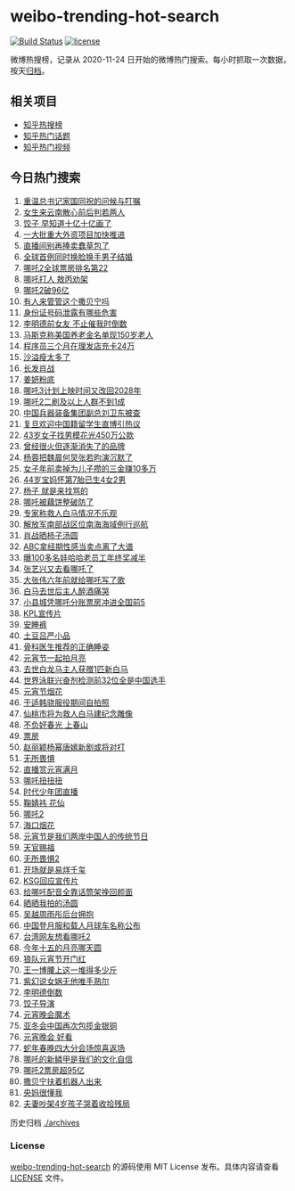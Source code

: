# weibo-trending-hot-search

[![Build Status](https://github.com/justjavac/weibo-trending-hot-search/workflows/ci/badge.svg?branch=master)](https://github.com/justjavac/weibo-trending-hot-search/actions)
[![license](https://img.shields.io/github/license/justjavac/weibo-trending-hot-search)](https://github.com/justjavac/weibo-trending-hot-search/blob/master/LICENSE)

微博热搜榜，记录从 2020-11-24 日开始的微博热门搜索。每小时抓取一次数据，按天[归档](./archives)。

## 相关项目

- [知乎热搜榜](https://github.com/justjavac/zhihu-trending-top-search)
- [知乎热门话题](https://github.com/justjavac/zhihu-trending-hot-questions)
- [知乎热门视频](https://github.com/justjavac/zhihu-trending-hot-video)

## 今日热门搜索

<!-- BEGIN -->
<!-- 最后更新时间 Thu Feb 13 2025 05:13:19 GMT+0800 (China Standard Time) -->

1. [重温总书记家国同祝的问候与叮嘱](https://s.weibo.com//weibo?q=%23%E9%87%8D%E6%B8%A9%E6%80%BB%E4%B9%A6%E8%AE%B0%E5%AE%B6%E5%9B%BD%E5%90%8C%E7%A5%9D%E7%9A%84%E9%97%AE%E5%80%99%E4%B8%8E%E5%8F%AE%E5%98%B1%23&Refer=new_time)
1. [女生来云南散心前后判若两人](https://s.weibo.com//weibo?q=%23%E5%A5%B3%E7%94%9F%E6%9D%A5%E4%BA%91%E5%8D%97%E6%95%A3%E5%BF%83%E5%89%8D%E5%90%8E%E5%88%A4%E8%8B%A5%E4%B8%A4%E4%BA%BA%23&t=31&band_rank=11&Refer=top)
1. [饺子 早知道十亿十亿画了](https://s.weibo.com//weibo?q=%E9%A5%BA%E5%AD%90%20%E6%97%A9%E7%9F%A5%E9%81%93%E5%8D%81%E4%BA%BF%E5%8D%81%E4%BA%BF%E7%94%BB%E4%BA%86&t=31&band_rank=1&Refer=top)
1. [一大批重大外资项目加快推进](https://s.weibo.com//weibo?q=%23%E4%B8%80%E5%A4%A7%E6%89%B9%E9%87%8D%E5%A4%A7%E5%A4%96%E8%B5%84%E9%A1%B9%E7%9B%AE%E5%8A%A0%E5%BF%AB%E6%8E%A8%E8%BF%9B%23&t=31&band_rank=3&Refer=top)
1. [直播间别再捧卖蠢草包了](https://s.weibo.com//weibo?q=%23%E7%9B%B4%E6%92%AD%E9%97%B4%E5%88%AB%E5%86%8D%E6%8D%A7%E5%8D%96%E8%A0%A2%E8%8D%89%E5%8C%85%E4%BA%86%23&t=31&band_rank=34&Refer=top)
1. [全球首例同时换脸换手男子结婚](https://s.weibo.com//weibo?q=%23%E5%85%A8%E7%90%83%E9%A6%96%E4%BE%8B%E5%90%8C%E6%97%B6%E6%8D%A2%E8%84%B8%E6%8D%A2%E6%89%8B%E7%94%B7%E5%AD%90%E7%BB%93%E5%A9%9A%23&t=31&band_rank=5&Refer=top)
1. [哪吒2全球票房排名第22](https://s.weibo.com//weibo?q=%23%E5%93%AA%E5%90%922%E5%85%A8%E7%90%83%E7%A5%A8%E6%88%BF%E6%8E%92%E5%90%8D%E7%AC%AC22%23&t=31&band_rank=25&Refer=top)
1. [哪吒打人 敖丙劝架](https://s.weibo.com//weibo?q=%E5%93%AA%E5%90%92%E6%89%93%E4%BA%BA%20%E6%95%96%E4%B8%99%E5%8A%9D%E6%9E%B6&t=31&band_rank=2&Refer=top)
1. [哪吒2破96亿](https://s.weibo.com//weibo?q=%23%E5%93%AA%E5%90%922%E7%A0%B496%E4%BA%BF%23&t=31&band_rank=4&Refer=top)
1. [有人来管管这个撒贝宁吗](https://s.weibo.com//weibo?q=%E6%9C%89%E4%BA%BA%E6%9D%A5%E7%AE%A1%E7%AE%A1%E8%BF%99%E4%B8%AA%E6%92%92%E8%B4%9D%E5%AE%81%E5%90%97&t=31&band_rank=32&Refer=top)
1. [身份证号码泄露有哪些危害](https://s.weibo.com//weibo?q=%23%E8%BA%AB%E4%BB%BD%E8%AF%81%E5%8F%B7%E7%A0%81%E6%B3%84%E9%9C%B2%E6%9C%89%E5%93%AA%E4%BA%9B%E5%8D%B1%E5%AE%B3%23&t=31&band_rank=10&Refer=top)
1. [李明德前女友 不止催我时倒数](https://s.weibo.com//weibo?q=%E6%9D%8E%E6%98%8E%E5%BE%B7%E5%89%8D%E5%A5%B3%E5%8F%8B%20%E4%B8%8D%E6%AD%A2%E5%82%AC%E6%88%91%E6%97%B6%E5%80%92%E6%95%B0&t=31&band_rank=12&Refer=top)
1. [马斯克称美国养老金名单现150岁老人](https://s.weibo.com//weibo?q=%23%E9%A9%AC%E6%96%AF%E5%85%8B%E7%A7%B0%E7%BE%8E%E5%9B%BD%E5%85%BB%E8%80%81%E9%87%91%E5%90%8D%E5%8D%95%E7%8E%B0150%E5%B2%81%E8%80%81%E4%BA%BA%23&t=31&band_rank=44&Refer=top)
1. [程序员三个月在理发店充卡24万](https://s.weibo.com//weibo?q=%23%E7%A8%8B%E5%BA%8F%E5%91%98%E4%B8%89%E4%B8%AA%E6%9C%88%E5%9C%A8%E7%90%86%E5%8F%91%E5%BA%97%E5%85%85%E5%8D%A124%E4%B8%87%23&t=31&band_rank=14&Refer=top)
1. [沙溢瘦太多了](https://s.weibo.com//weibo?q=%E6%B2%99%E6%BA%A2%E7%98%A6%E5%A4%AA%E5%A4%9A%E4%BA%86&t=31&band_rank=8&Refer=top)
1. [长发肖战](https://s.weibo.com//weibo?q=%E9%95%BF%E5%8F%91%E8%82%96%E6%88%98&t=31&band_rank=16&Refer=top)
1. [姜妍粉底](https://s.weibo.com//weibo?q=%23%E5%A7%9C%E5%A6%8D%E7%B2%89%E5%BA%95%23&t=31&band_rank=11&Refer=top)
1. [哪吒3计划上映时间又改回2028年](https://s.weibo.com//weibo?q=%23%E5%93%AA%E5%90%923%E8%AE%A1%E5%88%92%E4%B8%8A%E6%98%A0%E6%97%B6%E9%97%B4%E5%8F%88%E6%94%B9%E5%9B%9E2028%E5%B9%B4%23&t=31&band_rank=35&Refer=top)
1. [哪吒2二刷及以上人群不到1成](https://s.weibo.com//weibo?q=%23%E5%93%AA%E5%90%922%E4%BA%8C%E5%88%B7%E5%8F%8A%E4%BB%A5%E4%B8%8A%E4%BA%BA%E7%BE%A4%E4%B8%8D%E5%88%B01%E6%88%90%23&t=31&band_rank=9&Refer=top)
1. [中国兵器装备集团副总刘卫东被查](https://s.weibo.com//weibo?q=%23%E4%B8%AD%E5%9B%BD%E5%85%B5%E5%99%A8%E8%A3%85%E5%A4%87%E9%9B%86%E5%9B%A2%E5%89%AF%E6%80%BB%E5%88%98%E5%8D%AB%E4%B8%9C%E8%A2%AB%E6%9F%A5%23&t=31&band_rank=20&Refer=top)
1. [复旦欢迎中国籍留学生直博引热议](https://s.weibo.com//weibo?q=%23%E5%A4%8D%E6%97%A6%E6%AC%A2%E8%BF%8E%E4%B8%AD%E5%9B%BD%E7%B1%8D%E7%95%99%E5%AD%A6%E7%94%9F%E7%9B%B4%E5%8D%9A%E5%BC%95%E7%83%AD%E8%AE%AE%23&t=31&band_rank=48&Refer=top)
1. [43岁女子找男模花光450万公款](https://s.weibo.com//weibo?q=%2343%E5%B2%81%E5%A5%B3%E5%AD%90%E6%89%BE%E7%94%B7%E6%A8%A1%E8%8A%B1%E5%85%89450%E4%B8%87%E5%85%AC%E6%AC%BE%23&t=31&band_rank=21&Refer=top)
1. [曾经很火但逐渐消失了的品牌](https://s.weibo.com//weibo?q=%23%E6%9B%BE%E7%BB%8F%E5%BE%88%E7%81%AB%E4%BD%86%E9%80%90%E6%B8%90%E6%B6%88%E5%A4%B1%E4%BA%86%E7%9A%84%E5%93%81%E7%89%8C%23&t=31&band_rank=22&Refer=top)
1. [杨蓉把魏晨何炅张若昀演沉默了](https://s.weibo.com//weibo?q=%E6%9D%A8%E8%93%89%E6%8A%8A%E9%AD%8F%E6%99%A8%E4%BD%95%E7%82%85%E5%BC%A0%E8%8B%A5%E6%98%80%E6%BC%94%E6%B2%89%E9%BB%98%E4%BA%86&t=31&band_rank=41&Refer=top)
1. [女子年前卖掉为儿子攒的三金赚10多万](https://s.weibo.com//weibo?q=%23%E5%A5%B3%E5%AD%90%E5%B9%B4%E5%89%8D%E5%8D%96%E6%8E%89%E4%B8%BA%E5%84%BF%E5%AD%90%E6%94%92%E7%9A%84%E4%B8%89%E9%87%91%E8%B5%9A10%E5%A4%9A%E4%B8%87%23&t=31&band_rank=25&Refer=top)
1. [44岁宝妈怀第7胎已生4女2男](https://s.weibo.com//weibo?q=%2344%E5%B2%81%E5%AE%9D%E5%A6%88%E6%80%80%E7%AC%AC7%E8%83%8E%E5%B7%B2%E7%94%9F4%E5%A5%B32%E7%94%B7%23&t=31&band_rank=24&Refer=top)
1. [杨子 就是来找骂的](https://s.weibo.com//weibo?q=%E6%9D%A8%E5%AD%90%20%E5%B0%B1%E6%98%AF%E6%9D%A5%E6%89%BE%E9%AA%82%E7%9A%84&t=31&band_rank=27&Refer=top)
1. [哪吒被藕饼整破防了](https://s.weibo.com//weibo?q=%23%E5%93%AA%E5%90%92%E8%A2%AB%E8%97%95%E9%A5%BC%E6%95%B4%E7%A0%B4%E9%98%B2%E4%BA%86%23&t=31&band_rank=6&Refer=top)
1. [专家称救人白马情况不乐观](https://s.weibo.com//weibo?q=%23%E4%B8%93%E5%AE%B6%E7%A7%B0%E6%95%91%E4%BA%BA%E7%99%BD%E9%A9%AC%E6%83%85%E5%86%B5%E4%B8%8D%E4%B9%90%E8%A7%82%23&t=31&band_rank=28&Refer=top)
1. [解放军南部战区位南海海域例行巡航](https://s.weibo.com//weibo?q=%23%E8%A7%A3%E6%94%BE%E5%86%9B%E5%8D%97%E9%83%A8%E6%88%98%E5%8C%BA%E4%BD%8D%E5%8D%97%E6%B5%B7%E6%B5%B7%E5%9F%9F%E4%BE%8B%E8%A1%8C%E5%B7%A1%E8%88%AA%23&t=31&band_rank=45&Refer=top)
1. [肖战晒柿子汤圆](https://s.weibo.com//weibo?q=%23%E8%82%96%E6%88%98%E6%99%92%E6%9F%BF%E5%AD%90%E6%B1%A4%E5%9C%86%23&t=31&band_rank=41&Refer=top)
1. [ABC拿经期性感当卖点离了大谱](https://s.weibo.com//weibo?q=%23ABC%E6%8B%BF%E7%BB%8F%E6%9C%9F%E6%80%A7%E6%84%9F%E5%BD%93%E5%8D%96%E7%82%B9%E7%A6%BB%E4%BA%86%E5%A4%A7%E8%B0%B1%23&t=31&band_rank=38&Refer=top)
1. [曝100多名娃哈哈老员工年终奖减半](https://s.weibo.com//weibo?q=%23%E6%9B%9D100%E5%A4%9A%E5%90%8D%E5%A8%83%E5%93%88%E5%93%88%E8%80%81%E5%91%98%E5%B7%A5%E5%B9%B4%E7%BB%88%E5%A5%96%E5%87%8F%E5%8D%8A%23&t=31&band_rank=39&Refer=top)
1. [张艺兴又去看哪吒了](https://s.weibo.com//weibo?q=%E5%BC%A0%E8%89%BA%E5%85%B4%E5%8F%88%E5%8E%BB%E7%9C%8B%E5%93%AA%E5%90%92%E4%BA%86&t=31&band_rank=7&Refer=top)
1. [大张伟六年前就给哪吒写了歌](https://s.weibo.com//weibo?q=%E5%A4%A7%E5%BC%A0%E4%BC%9F%E5%85%AD%E5%B9%B4%E5%89%8D%E5%B0%B1%E7%BB%99%E5%93%AA%E5%90%92%E5%86%99%E4%BA%86%E6%AD%8C&t=31&band_rank=34&Refer=top)
1. [白马去世后主人醉酒痛哭](https://s.weibo.com//weibo?q=%23%E7%99%BD%E9%A9%AC%E5%8E%BB%E4%B8%96%E5%90%8E%E4%B8%BB%E4%BA%BA%E9%86%89%E9%85%92%E7%97%9B%E5%93%AD%23&t=31&band_rank=15&Refer=top)
1. [小县城凭哪吒分账票房冲进全国前5](https://s.weibo.com//weibo?q=%23%E5%B0%8F%E5%8E%BF%E5%9F%8E%E5%87%AD%E5%93%AA%E5%90%92%E5%88%86%E8%B4%A6%E7%A5%A8%E6%88%BF%E5%86%B2%E8%BF%9B%E5%85%A8%E5%9B%BD%E5%89%8D5%23&t=31&band_rank=41&Refer=top)
1. [KPL宣传片](https://s.weibo.com//weibo?q=KPL%E5%AE%A3%E4%BC%A0%E7%89%87&t=31&band_rank=42&Refer=top)
1. [安睡裤](https://s.weibo.com//weibo?q=%E5%AE%89%E7%9D%A1%E8%A3%A4&t=31&band_rank=8&Refer=top)
1. [土豆吕严小品](https://s.weibo.com//weibo?q=%E5%9C%9F%E8%B1%86%E5%90%95%E4%B8%A5%E5%B0%8F%E5%93%81&t=31&band_rank=18&Refer=top)
1. [骨科医生推荐的正确睡姿](https://s.weibo.com//weibo?q=%23%E9%AA%A8%E7%A7%91%E5%8C%BB%E7%94%9F%E6%8E%A8%E8%8D%90%E7%9A%84%E6%AD%A3%E7%A1%AE%E7%9D%A1%E5%A7%BF%23&t=31&band_rank=23&Refer=top)
1. [元宵节一起拍月亮](https://s.weibo.com//weibo?q=%23%E5%85%83%E5%AE%B5%E8%8A%82%E4%B8%80%E8%B5%B7%E6%8B%8D%E6%9C%88%E4%BA%AE%23&t=31&band_rank=41&Refer=top)
1. [去世白龙马主人获赠1匹新白马](https://s.weibo.com//weibo?q=%23%E5%8E%BB%E4%B8%96%E7%99%BD%E9%BE%99%E9%A9%AC%E4%B8%BB%E4%BA%BA%E8%8E%B7%E8%B5%A01%E5%8C%B9%E6%96%B0%E7%99%BD%E9%A9%AC%23&t=31&band_rank=13&Refer=top)
1. [世界泳联兴奋剂检测前32位全是中国选手](https://s.weibo.com//weibo?q=%23%E4%B8%96%E7%95%8C%E6%B3%B3%E8%81%94%E5%85%B4%E5%A5%8B%E5%89%82%E6%A3%80%E6%B5%8B%E5%89%8D32%E4%BD%8D%E5%85%A8%E6%98%AF%E4%B8%AD%E5%9B%BD%E9%80%89%E6%89%8B%23&t=31&band_rank=39&Refer=top)
1. [元宵节烟花](https://s.weibo.com//weibo?q=%23%E5%85%83%E5%AE%B5%E8%8A%82%E7%83%9F%E8%8A%B1%23&t=31&band_rank=49&Refer=top)
1. [于适韩骁服役期间自拍照](https://s.weibo.com//weibo?q=%23%E4%BA%8E%E9%80%82%E9%9F%A9%E9%AA%81%E6%9C%8D%E5%BD%B9%E6%9C%9F%E9%97%B4%E8%87%AA%E6%8B%8D%E7%85%A7%23&t=31&band_rank=47&Refer=top)
1. [仙桃市将为救人白马建纪念雕像](https://s.weibo.com//weibo?q=%23%E4%BB%99%E6%A1%83%E5%B8%82%E5%B0%86%E4%B8%BA%E6%95%91%E4%BA%BA%E7%99%BD%E9%A9%AC%E5%BB%BA%E7%BA%AA%E5%BF%B5%E9%9B%95%E5%83%8F%23&t=31&band_rank=46&Refer=top)
1. [不负好春光 上春山](https://s.weibo.com//weibo?q=%E4%B8%8D%E8%B4%9F%E5%A5%BD%E6%98%A5%E5%85%89%20%E4%B8%8A%E6%98%A5%E5%B1%B1&t=31&band_rank=17&Refer=top)
1. [票房](https://s.weibo.com//weibo?q=%E7%A5%A8%E6%88%BF&t=31&band_rank=30&Refer=top)
1. [赵丽颖杨幂唐嫣新剧或将对打](https://s.weibo.com//weibo?q=%23%E8%B5%B5%E4%B8%BD%E9%A2%96%E6%9D%A8%E5%B9%82%E5%94%90%E5%AB%A3%E6%96%B0%E5%89%A7%E6%88%96%E5%B0%86%E5%AF%B9%E6%89%93%23&t=31&band_rank=28&Refer=top)
1. [无所畏惧](https://s.weibo.com//weibo?q=%E6%97%A0%E6%89%80%E7%95%8F%E6%83%A7&t=31&band_rank=37&Refer=top)
1. [直播赏元宵满月](https://s.weibo.com//weibo?q=%23%E7%9B%B4%E6%92%AD%E8%B5%8F%E5%85%83%E5%AE%B5%E6%BB%A1%E6%9C%88%23&t=31&band_rank=10&Refer=top)
1. [哪吒扭扭扭](https://s.weibo.com//weibo?q=%23%E5%93%AA%E5%90%92%E6%89%AD%E6%89%AD%E6%89%AD%23&t=31&band_rank=36&Refer=top)
1. [时代少年团直播](https://s.weibo.com//weibo?q=%E6%97%B6%E4%BB%A3%E5%B0%91%E5%B9%B4%E5%9B%A2%E7%9B%B4%E6%92%AD&t=31&band_rank=46&Refer=top)
1. [鞠婧祎 花仙](https://s.weibo.com//weibo?q=%E9%9E%A0%E5%A9%A7%E7%A5%8E%20%E8%8A%B1%E4%BB%99&t=31&band_rank=45&Refer=top)
1. [哪吒2](https://s.weibo.com//weibo?q=%E5%93%AA%E5%90%922&t=31&band_rank=27&Refer=top)
1. [海口烟花](https://s.weibo.com//weibo?q=%E6%B5%B7%E5%8F%A3%E7%83%9F%E8%8A%B1&t=31&band_rank=35&Refer=top)
1. [元宵节是我们两岸中国人的传统节日](https://s.weibo.com//weibo?q=%23%E5%85%83%E5%AE%B5%E8%8A%82%E6%98%AF%E6%88%91%E4%BB%AC%E4%B8%A4%E5%B2%B8%E4%B8%AD%E5%9B%BD%E4%BA%BA%E7%9A%84%E4%BC%A0%E7%BB%9F%E8%8A%82%E6%97%A5%23&t=31&band_rank=21&Refer=top)
1. [天官赐福](https://s.weibo.com//weibo?q=%E5%A4%A9%E5%AE%98%E8%B5%90%E7%A6%8F&t=31&band_rank=49&Refer=top)
1. [无所畏惧2](https://s.weibo.com//weibo?q=%E6%97%A0%E6%89%80%E7%95%8F%E6%83%A72&t=31&band_rank=44&Refer=top)
1. [开场就是易烊千玺](https://s.weibo.com//weibo?q=%E5%BC%80%E5%9C%BA%E5%B0%B1%E6%98%AF%E6%98%93%E7%83%8A%E5%8D%83%E7%8E%BA&t=31&band_rank=19&Refer=top)
1. [KSG回应宣传片](https://s.weibo.com//weibo?q=KSG%E5%9B%9E%E5%BA%94%E5%AE%A3%E4%BC%A0%E7%89%87&t=31&band_rank=47&Refer=top)
1. [给哪吒配音全靠话筒架挽回颜面](https://s.weibo.com//weibo?q=%23%E7%BB%99%E5%93%AA%E5%90%92%E9%85%8D%E9%9F%B3%E5%85%A8%E9%9D%A0%E8%AF%9D%E7%AD%92%E6%9E%B6%E6%8C%BD%E5%9B%9E%E9%A2%9C%E9%9D%A2%23&t=31&band_rank=19&Refer=top)
1. [晒晒我拍的汤圆](https://s.weibo.com//weibo?q=%23%E6%99%92%E6%99%92%E6%88%91%E6%8B%8D%E7%9A%84%E6%B1%A4%E5%9C%86%23&t=31&band_rank=21&Refer=top)
1. [吴越周雨彤后台拥抱](https://s.weibo.com//weibo?q=%23%E5%90%B4%E8%B6%8A%E5%91%A8%E9%9B%A8%E5%BD%A4%E5%90%8E%E5%8F%B0%E6%8B%A5%E6%8A%B1%23&t=31&band_rank=23&Refer=top)
1. [中国登月服和载人月球车名称公布](https://s.weibo.com//weibo?q=%23%E4%B8%AD%E5%9B%BD%E7%99%BB%E6%9C%88%E6%9C%8D%E5%92%8C%E8%BD%BD%E4%BA%BA%E6%9C%88%E7%90%83%E8%BD%A6%E5%90%8D%E7%A7%B0%E5%85%AC%E5%B8%83%23&t=31&band_rank=39&Refer=top)
1. [台湾网友想看哪吒2](https://s.weibo.com//weibo?q=%23%E5%8F%B0%E6%B9%BE%E7%BD%91%E5%8F%8B%E6%83%B3%E7%9C%8B%E5%93%AA%E5%90%922%23&t=31&band_rank=10&Refer=top)
1. [今年十五的月亮哪天圆](https://s.weibo.com//weibo?q=%23%E4%BB%8A%E5%B9%B4%E5%8D%81%E4%BA%94%E7%9A%84%E6%9C%88%E4%BA%AE%E5%93%AA%E5%A4%A9%E5%9C%86%23&t=31&band_rank=3&Refer=top)
1. [狼队元宵节开门红](https://s.weibo.com//weibo?q=%23%E7%8B%BC%E9%98%9F%E5%85%83%E5%AE%B5%E8%8A%82%E5%BC%80%E9%97%A8%E7%BA%A2%23&t=31&band_rank=25&Refer=top)
1. [王一博腰上这一堆得多少斤](https://s.weibo.com//weibo?q=%23%E7%8E%8B%E4%B8%80%E5%8D%9A%E8%85%B0%E4%B8%8A%E8%BF%99%E4%B8%80%E5%A0%86%E5%BE%97%E5%A4%9A%E5%B0%91%E6%96%A4%23&t=31&band_rank=44&Refer=top)
1. [紫幻说女娲无他唯手熟尔](https://s.weibo.com//weibo?q=%23%E7%B4%AB%E5%B9%BB%E8%AF%B4%E5%A5%B3%E5%A8%B2%E6%97%A0%E4%BB%96%E5%94%AF%E6%89%8B%E7%86%9F%E5%B0%94%23&t=31&band_rank=40&Refer=top)
1. [李明德倒数](https://s.weibo.com//weibo?q=%23%E6%9D%8E%E6%98%8E%E5%BE%B7%E5%80%92%E6%95%B0%23&t=31&band_rank=12&Refer=top)
1. [饺子导演](https://s.weibo.com//weibo?q=%E9%A5%BA%E5%AD%90%E5%AF%BC%E6%BC%94&t=31&band_rank=20&Refer=top)
1. [元宵晚会魔术](https://s.weibo.com//weibo?q=%E5%85%83%E5%AE%B5%E6%99%9A%E4%BC%9A%E9%AD%94%E6%9C%AF&t=31&band_rank=26&Refer=top)
1. [亚冬会中国再次包揽金银铜](https://s.weibo.com//weibo?q=%23%E4%BA%9A%E5%86%AC%E4%BC%9A%E4%B8%AD%E5%9B%BD%E5%86%8D%E6%AC%A1%E5%8C%85%E6%8F%BD%E9%87%91%E9%93%B6%E9%93%9C%23&t=31&band_rank=29&Refer=top)
1. [元宵晚会 好看](https://s.weibo.com//weibo?q=%E5%85%83%E5%AE%B5%E6%99%9A%E4%BC%9A%20%E5%A5%BD%E7%9C%8B&t=31&band_rank=31&Refer=top)
1. [蛇年春晚四大分会场惊喜返场](https://s.weibo.com//weibo?q=%23%E8%9B%87%E5%B9%B4%E6%98%A5%E6%99%9A%E5%9B%9B%E5%A4%A7%E5%88%86%E4%BC%9A%E5%9C%BA%E6%83%8A%E5%96%9C%E8%BF%94%E5%9C%BA%23&t=31&band_rank=32&Refer=top)
1. [哪吒的新鳞甲是我们的文化自信](https://s.weibo.com//weibo?q=%23%E5%93%AA%E5%90%92%E7%9A%84%E6%96%B0%E9%B3%9E%E7%94%B2%E6%98%AF%E6%88%91%E4%BB%AC%E7%9A%84%E6%96%87%E5%8C%96%E8%87%AA%E4%BF%A1%23&t=31&band_rank=33&Refer=top)
1. [哪吒2票房超95亿](https://s.weibo.com//weibo?q=%23%E5%93%AA%E5%90%922%E7%A5%A8%E6%88%BF%E8%B6%8595%E4%BA%BF%23&t=31&band_rank=36&Refer=top)
1. [撒贝宁扶着机器人出来](https://s.weibo.com//weibo?q=%E6%92%92%E8%B4%9D%E5%AE%81%E6%89%B6%E7%9D%80%E6%9C%BA%E5%99%A8%E4%BA%BA%E5%87%BA%E6%9D%A5&t=31&band_rank=37&Refer=top)
1. [央妈很懂我](https://s.weibo.com//weibo?q=%E5%A4%AE%E5%A6%88%E5%BE%88%E6%87%82%E6%88%91&t=31&band_rank=43&Refer=top)
1. [夫妻吵架4岁孩子哭着收拾残局](https://s.weibo.com//weibo?q=%23%E5%A4%AB%E5%A6%BB%E5%90%B5%E6%9E%B64%E5%B2%81%E5%AD%A9%E5%AD%90%E5%93%AD%E7%9D%80%E6%94%B6%E6%8B%BE%E6%AE%8B%E5%B1%80%23&t=31&band_rank=50&Refer=top)

<!-- END -->

历史归档 [./archives](./archives)

### License

[weibo-trending-hot-search](https://github.com/justjavac/weibo-trending-hot-search) 的源码使用 MIT License
发布。具体内容请查看 [LICENSE](./LICENSE) 文件。
